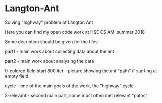 # Langton-Ant
Solving "highway" problem of Langton Ant

Here you can find my open code work at HSE CS AMI summer 2018

Some decription should be given for the files:

part1 - main work about collecting data about the ant

part2 - main work about analysing the data

0-colored field start 800 iter - picture showing the ant "path" if starting at empty field

cycle - one of the main goals of the work, the "highway" cycle

3-relevant - second main part, some most often met relevant "paths"
